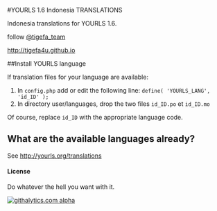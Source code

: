#YOURLS 1.6 Indonesia TRANSLATIONS

Indonesia translations for YOURLS 1.6.

follow [@tigefa_team](http://twitter.com/tigefa_team)

http://tigefa4u.github.io

##Install YOURLS language

If translation files for your language are available:

1. In `config.php` add or edit the following line: `define( 'YOURLS_LANG', 'id_ID' );`
2. In directory user/languages, drop the two files `id_ID.po` et `id_ID.mo`

Of course, replace `id_ID` with the appropriate language code.

## What are the available languages already?

See http://yourls.org/translations

#### License
Do whatever the hell you want with it.

[![githalytics.com alpha](https://cruel-carlota.pagodabox.com/51e281a952f55ec59467afad65496246 "githalytics.com")](http://githalytics.com/YOURLS/YOURLS.pot)
